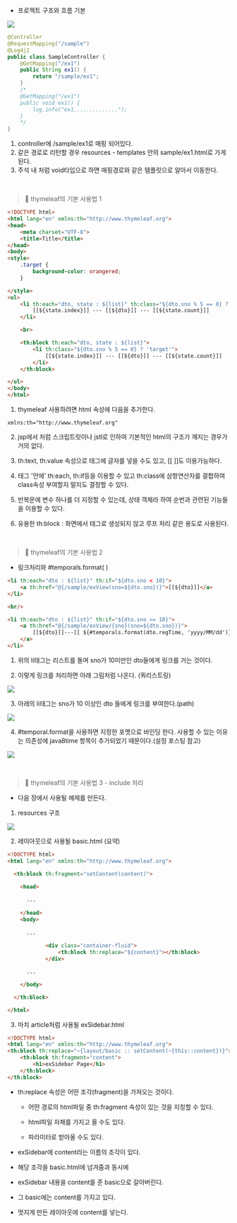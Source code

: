 - 프로젝트 구조와 흐름 기본

![](https://images.velog.io/images/sonchanwoo/post/74a7544e-8c0f-47f0-8876-eb2ab972e980/20220120_110449.png)

```java
@Controller
@RequestMapping("/sample")
@Log4j2
public class SampleController {
    @GetMapping("/ex1")
    public String ex1() {
        return "/sample/ex1";
    }
    /*
    @GetMapping("/ex1")
    public void ex1() {
        log.info("ex1..............");
    }
    */
}
```

1. controller에 /sample/ex1로 매핑 되어있다.
2. 같은 경로로 리턴할 경우 resources - templates 안의 sample/ex1.html로 가게 된다.
3. 주석 내 처럼 void타입으로 하면 매핑경로와 같은 템플릿으로 알아서 이동한다.

<br/>

> 🚀 thymeleaf의 기본 사용법 1

```html
<!DOCTYPE html>
<html lang="en" xmlns:th="http://www.thymeleaf.org">
<head>
    <meta charset="UTF-8">
    <title>Title</title>
</head>
<body>
<style>
    .target {
        background-color: orangered;
    }

</style>
<ul>
    <li th:each="dto, state : ${list}" th:class="${dto.sno % 5 == 0} ? 'target'">
        [[${state.index}]] --- [[${dto}]] --- [[${state.count}]]
    </li>

    <br>

    <th:block th:each="dto, state : ${list}">
        <li th:class="${dto.sno % 5 == 0} ? 'target'">
            [[${state.index}]] --- [[${dto}]] --- [[${state.count}]]
        </li>
    </th:block>

</ul>
</body>
</html>
```

1. thymeleaf 사용하려면 html 속성에 다음을 추가한다.

`xmlns:th="http://www.thymeleaf.org"`

2. jsp에서 처럼 스크립트릿이나 jstl로 인하여 기본적인 html의 구조가 깨지는 경우가 거의 없다.

3. th:text, th:value 속성으로 태그에 글자를 넣을 수도 있고, [[ ]]도 이용가능하다.

4. 태그 '안에' th:each, th:if등을 이용할 수 있고 th:class에 삼항연산자를 결합하여 class속성 부여할지 말지도 결정할 수 있다.

5. 반복문에 변수 하나를 더 지정할 수 있는데, 상태 객체라 하여 순번과 관련된 기능들을 이용할 수 있다.

6. 유용한 th:block : 화면에서 태그로 생성되지 않고 루프 처리 같은 용도로 사용된다.

<br/>

> 🚀 thymeleaf의 기본 사용법 2

- 링크처리와 #temporals.format( )

```html
<li th:each="dto : ${list}" th:if="${dto.sno < 10}">
    <a th:href="@{/sample/exView(sno=${dto.sno})}">[[${dto}]]</a>
</li>

<br/>

<li th:each="dto : ${list}" th:if="${dto.sno >= 10}">
    <a th:href="@{/sample/exView/{sno}(sno=${dto.sno})}">
        [[${dto}]]---[[ ${#temporals.format(dto.regTime, 'yyyy/MM/dd')}]]
    </a>
</li>
```

1. 위의 li태그는 리스트를 돌며 sno가 10미만인 dto들에게 링크를 거는 것이다.

2. 이렇게 링크를 처리하면 아래 그림처럼 나온다. (쿼리스트링)

![](https://images.velog.io/images/sonchanwoo/post/ff466b91-7385-4caa-a278-f78567fae2d2/image.png)

3. 아래의 li태그는 sno가 10 이상인 dto 들에게 링크를 부여한다.(path)

![](https://images.velog.io/images/sonchanwoo/post/e4c3cd3f-6b76-48bc-a7d9-e0a411e85572/image.png)

4. #temporal.format을 사용하면 지정한 포멧으로 바인딩 한다. 
사용할 수 있는 이유는 의존성에 java8time 항목이 추가되었기 때문이다.(설정 포스팅 참고)

![](https://images.velog.io/images/sonchanwoo/post/9d295874-528e-4075-a3eb-d5417271432b/image.png)

<br/>

> 🚀 thymeleaf의 기본 사용법 3 - include 처리
- 다음 장에서 사용될 예제를 만든다.

1. resources 구조

![](https://images.velog.io/images/sonchanwoo/post/e037f5da-1443-45bb-acd4-248e6c81ff91/image.png)

2. 레이아웃으로 사용될 basic.html (요약)

```html
<!DOCTYPE html>
<html lang="en" xmlns:th="http://www.thymeleaf.org">

  <th:block th:fragment="setContent(content)">

    <head>
      
      ...
      
    </head>
    <body>
      
      ...
    
            <div class="container-fluid">
                <th:block th:replace="${content}"></th:block>
            </div>

      ...

    </body>

  </th:block>

</html>

```

3. 마치 article처럼 사용될 exSidebar.html

```html
<!DOCTYPE html>
<html lang="en" xmlns:th="http://www.thymeleaf.org">
<th:block th:replace="~{layout/basic :: setContent(~{this::content})}">
    <th:block th:fragment="content">
        <h1>exSidebar Page</h1>
    </th:block>
</th:block>
```

- th:replace 속성은 어떤 조각(fragment)을 가져오는 것이다.

  - 어떤 경로의 html파일 중 th:fragment 속성이 있는 것을 지칭할 수 있다.
 
  - html파일 자체를 가지고 올 수도 있다.
 
  - 파라미터로 받아올 수도 있다.
  
- exSidebar에 content라는 이름의 조각이 있다.

- 해당 조각을 basic.html에 넘겨줌과 동시에

- exSidebar 내용을 content를 준 basic으로 갈아버린다.

- 그 basic에는 content를 가지고 있다.

- 멋지게 만든 레이아웃에 content를 넣는다.